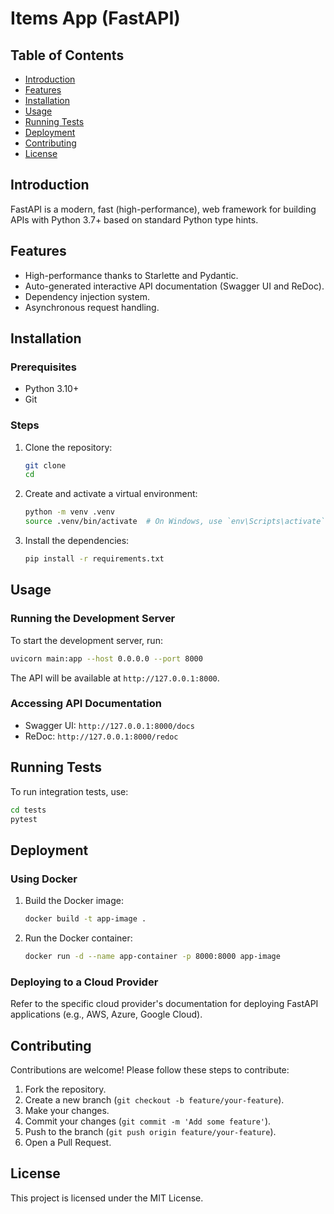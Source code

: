 
# Items App (FastAPI)

## Table of Contents
- [Introduction](#introduction)
- [Features](#features)
- [Installation](#installation)
- [Usage](#usage)
- [Running Tests](#running-tests)
- [Deployment](#deployment)
- [Contributing](#contributing)
- [License](#license)

## Introduction
FastAPI is a modern, fast (high-performance), web framework for building APIs with Python 3.7+ based on standard Python type hints.

## Features
- High-performance thanks to Starlette and Pydantic.
- Auto-generated interactive API documentation (Swagger UI and ReDoc).
- Dependency injection system.
- Asynchronous request handling.

## Installation

### Prerequisites
- Python 3.10+
- Git

### Steps
1. Clone the repository:
    ```bash
    git clone 
    cd 
    ```

2. Create and activate a virtual environment:
    ```bash
    python -m venv .venv
    source .venv/bin/activate  # On Windows, use `env\Scripts\activate`
    ```

3. Install the dependencies:
    ```bash
    pip install -r requirements.txt
    ```

## Usage

### Running the Development Server
To start the development server, run:
```bash
uvicorn main:app --host 0.0.0.0 --port 8000
```
The API will be available at `http://127.0.0.1:8000`.

### Accessing API Documentation
- Swagger UI: `http://127.0.0.1:8000/docs`
- ReDoc: `http://127.0.0.1:8000/redoc`

## Running Tests
To run integration tests, use:
```bash
cd tests
pytest
```

## Deployment
### Using Docker
1. Build the Docker image:
    ```bash
    docker build -t app-image .
    ```

2. Run the Docker container:
    ```bash
    docker run -d --name app-container -p 8000:8000 app-image
    ```

### Deploying to a Cloud Provider
Refer to the specific cloud provider's documentation for deploying FastAPI applications (e.g., AWS, Azure, Google Cloud).

## Contributing
Contributions are welcome! Please follow these steps to contribute:
1. Fork the repository.
2. Create a new branch (`git checkout -b feature/your-feature`).
3. Make your changes.
4. Commit your changes (`git commit -m 'Add some feature'`).
5. Push to the branch (`git push origin feature/your-feature`).
6. Open a Pull Request.

## License
This project is licensed under the MIT License.
